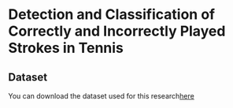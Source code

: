 # Detection and Classification of Correctly and Incorrectly Played Strokes in Tennis

## Dataset
You can download the dataset used for this research[here](https://drive.google.com/drive/folders/1_KUNMlvGq5OZn8yXYHlnmMz2PTsQH9-U)

